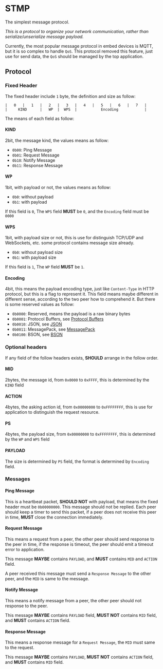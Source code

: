 # STMP

The simplest message protocol.

*This is a protocol to organize your network communication, rather than serialize/unserialize message payload.*

Currently, the most popular message protocol in embed devices is MQTT, but it is so complex to handle `QoS`. This
protocol removed this feature, just use for send data, the `QoS` should be managed by the top application.

## Protocol

### Fixed Header

The fixed header include `1` byte, the definition and size as follow:

    |   0   |   1   |   2   |   3   |   4   |   5   |   6   |   7   |
    |     KIND      |   WP  |  WPS  |           Encoding            |

The means of each field as follow:

#### KIND

2bit, the message kind, the values means as follow:

- `0b00`: Ping Message
- `0b01`: Request Message
- `0b10`: Notify Message
- `0b11`: Response Message

#### WP

1bit, with payload or not, the values means as follow:

- `0b0`: without payload
- `0b1`: with payload

If this field is `0`, The `WPS` field **MUST** be `0`, and the `Encoding` field must be `0000`

#### WPS

1bit, with payload size or not, this is use for distinguish TCP/UDP and WebSockets, etc.
some protocol contains message size already.

- `0b0`: without payload size
- `0b1`: with payload size

If this field is `1`, The `WP` field **MUST** be `1`.

#### Encoding

4bit, this means the payload encoding type, just like `Content-Type` in HTTP protocol, but this is a flag to
represent it. This field means maybe different in different sense, according to the two peer how to comprehend it.
But there is some reserved values as follow:

- `0b0000`: Reserved, means the payload is a raw binary bytes
- `0b0001`: Protocol Buffers, see [Protocol Buffers](https://developers.google.com/protocol-buffers/)
- `0b0010`: JSON, see [JSON](http://www.json.org)
- `0b0011`: MessagePack, see [MessagePack](http://msgpack.org/index.html)
- `0b0100`: BSON, see [BSON](http://bsonspec.org/)

### Optional headers

If any field of the follow headers exists, **SHOULD** arrange in the follow order.

#### MID

2bytes, the message id, from `0x0000` to `0xFFFF`, this is determined by the `KIND` field

#### ACTION

4bytes, the asking action id, from `0x00000000` to `0xFFFFFFFF`, this is use for application to distinguish the
request resource.

#### PS

4bytes, the payload size, from `0x00000000` to `0xFFFFFFFF`, this is determined by the `WP` and `WPS` field

#### PAYLOAD

The size is determined by `PS` field, the format is determined by `Encoding` field.

### Messages

#### Ping Message

This is a heartbeat packet, **SHOULD NOT** with payload, that means the fixed header must be `0b00000000`.
This message should not be replied. Each peer should keep a timer to send this packet, if a peer does not receive
this peer in time, **MUST** close the connection immediately.

#### Request Message

This means a request from a peer, the other peer should send response to the peer in time, if the response is timeout,
the peer should emit a timeout error to application.

This message **MAYBE** contains `PAYLOAD`, and **MUST** contains `MID` and `ACTION` field.

A peer received this message must send a `Response Message` to the other peer, and the `MID` is same to the message.

#### Notify Message

This means a notify message from a peer, the other peer should not response to the peer.

This message **MAYBE** contains `PAYLOAD` field, **MUST NOT** contains `MID` field, and **MUST** contains `ACTION` field.

#### Response Message

This means a response message for a `Request Message`, the `MID` must same to the request.

This message **MAYBE** contains `PAYLOAD`, **MUST NOT** contains `ACTION` field, and **MUST** contains `MID` field.
